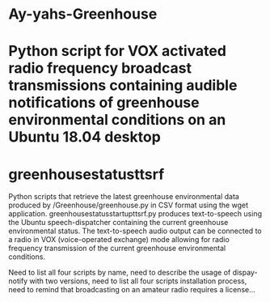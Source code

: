 # Ay-yahs-Greenhouse

# Python script for VOX activated radio frequency broadcast transmissions containing audible notifications of greenhouse environmental conditions on an Ubuntu 18.04 desktop

# greenhousestatusttsrf 

Python scripts that retrieve the latest greenhouse environmental data produced by /Greenhouse/greenhouse.py in CSV format using the wget application. greenhousestatusstartupttsrf.py produces text-to-speech using the Ubuntu speech-dispatcher containing the current greenhouse environmental status. The text-to-speech audio output can be connected to a radio in VOX (voice-operated exchange) mode allowing for radio frequency transmission of the current greenhouse environmental conditions.
 
Need to list all four scripts by name, need to describe the usage of dispay-notify with two versions, need to list all four scripts installation process, need to remind that broadcasting on an amateur radio requires a license...
